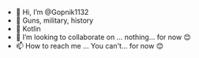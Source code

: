 - 👋 Hi, I’m @Gopnik1132
- 👀 Guns, military, history
- 🌱 Kotlin
- 💞️ I’m looking to collaborate on ... nothing... for now 😊
- 📫 How to reach me ... You can't... for now 😊

<!---
Gopnik1132/Gopnik1132 is a ✨ special ✨ repository because its `README.md` (this file) appears on your GitHub profile.
You can click the Preview link to take a look at your changes.
--->
